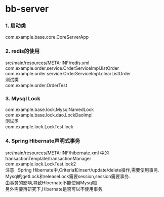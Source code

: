 bb-server
======================================  

### 1. 启动类  
com.example.base.core.CoreServerApp  

### 2. redis的使用  
src/main/resources/META-INF/redis.xml  
com.example.order.service.OrderServiceImpl.listOrder  
com.example.order.service.OrderServiceImpl.clearListOrder  
测试类  
com.example.order.OrderTest  

### 3. Mysql Lock  
com.example.base.lock.MysqlNamedLock  
com.example.base.lock.dao.LockDaoImpl  
测试类  
com.example.lock.LockTest.lock  

### 4. Spring Hibernate声明式事务  
src/main/resources/META-INF/hibernate.xml 中的 transactionTemplate/transactionManager  
com.example.lock.LockTest.lock2  
注意  
Spring Hibernate中,Criteria和insert/update/delete操作,需要使用事务.  
Mysql的getLock和releaseLock需要session,session需要事务.  
由事务的影响,导致Hibernate不能使用Mysql锁.  
另外需要再研究下,Hibernate是否可以不使用事务.  
